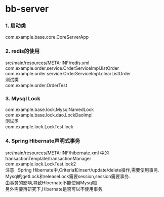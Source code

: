 bb-server
======================================  

### 1. 启动类  
com.example.base.core.CoreServerApp  

### 2. redis的使用  
src/main/resources/META-INF/redis.xml  
com.example.order.service.OrderServiceImpl.listOrder  
com.example.order.service.OrderServiceImpl.clearListOrder  
测试类  
com.example.order.OrderTest  

### 3. Mysql Lock  
com.example.base.lock.MysqlNamedLock  
com.example.base.lock.dao.LockDaoImpl  
测试类  
com.example.lock.LockTest.lock  

### 4. Spring Hibernate声明式事务  
src/main/resources/META-INF/hibernate.xml 中的 transactionTemplate/transactionManager  
com.example.lock.LockTest.lock2  
注意  
Spring Hibernate中,Criteria和insert/update/delete操作,需要使用事务.  
Mysql的getLock和releaseLock需要session,session需要事务.  
由事务的影响,导致Hibernate不能使用Mysql锁.  
另外需要再研究下,Hibernate是否可以不使用事务.  
